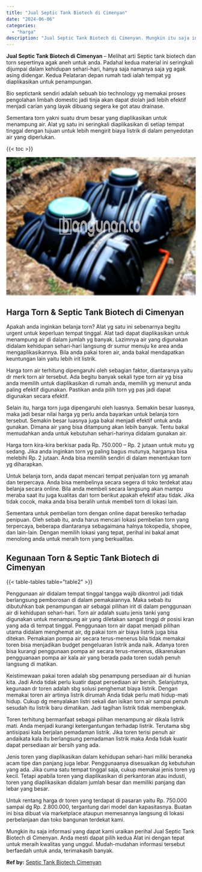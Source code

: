 ```yaml
---
title: "Jual Septic Tank Biotech di Cimenyan"
date: "2024-06-06"
categories: 
  - "harga"
description: "Jual Septic Tank Biotech di Cimenyan. Mungkin itu saja informasi yang dapat kami uraikan perihal Jual Septic Tank Biotech di Cimenyan. Anda mesti dapat pilih..."
---
```


**Jual Septic Tank Biotech di Cimenyan** – Melihat arti Septic tank biotech dan torn sepertinya agak aneh untuk anda. Padahal kedua material ini seringkali dijumpai dalam kehidupan sehari-hari, hanya saja namanya saja yg agak asing didengar. Kedua Pelataran depan rumah tadi ialah tempat yg diaplikasikan untuk penampungan.

Bio septictank sendiri adalah sebuah bio technology yg memakai proses pengolahan limbah domestic jadi tinja akan dapat diolah jadi lebih efektif menjadi carian yang layak dibuang segera ke got atau drainase.

Sementara torn yakni suatu drum besar yang diaplikasikan untuk menampung air. Alat yg satu ini seringkali diaplikasikan di setiap tempat tinggal dengan tujuan untuk lebih mengirit biaya listrik di dalam penyedotan air yang diperlukan.

{{< toc >}}

![Jual Septic Tank Biotech di Cimenyan](/images/jual-bio-septictank-22.png)

## Harga Torn & Septic Tank Biotech di Cimenyan

Apakah anda inginkan belanja torn? Alat yg satu ini sebenarnya begitu urgent untuk keperluan tempat tinggal. Alat tadi dapat diaplikasikan untuk menampung air di dalam jumlah yg banyak. Lazimnya air yang digunakan didalam kehidupan sehari-hari langsung dr sumur menuju ke area anda mengaplikasikannya. Bila anda pakai toren air, anda bakal mendapatkan keuntungan lain yaitu lebih irit listrik.

Harga torn air terhitung dipengaruhi oleh sebagian faktor, diantaranya yaitu dr merk torn air tersebut. Ada begitu banyak sekali type torn air yg bisa anda memilih untuk diaplikasikan di rumah anda, memilih yg menurut anda paling efektif digunakan. Pastikan anda pilih torn yg pas jadi dapat digunakan secara efektif.

Selain itu, harga torn juga dipengaruhi oleh luasnya. Semakin besar luasnya, maka jadi besar nilai harga yg perlu anda bayarkan untuk belanja torn tersebut. Semakin besar luasnya juga bakal menjadi efektif untuk anda gunakan. Dimana air yang bisa ditampung akan lebih banyak. Tentu bakal memudahkan anda untuk kebutuhan sehari-harinya didalam gunakan air.

Harga torn kira-kira berkisar pada Rp. 750.000 – Rp. 2 jutaan untuk mutu yg sedang. Jika anda inginkan torn yg paling bagus mutunya, harganya bisa melebihi Rp. 2 jutaan. Anda bisa memilih sendiri di dalam menentukan torn yg diharapkan.

Untuk belanja torn, anda dapat mencari tempat penjualan torn yg amanah dan terpercaya. Anda bisa membelinya secara segera di toko terdekat atau belanja secara online. Bila anda membeli secara langsung akan mampu meraba saat itu juga kualitas dari torn berikut apakah efektif atau tidak. Jika tidak cocok, maka anda bisa beralih untuk membeli torn di lokasi lain.

Sementara untuk pembelian torn dengan online dapat beresiko terhadap penipuan. Oleh sebab itu, anda harus mencari lokasi pembelian torn yang terpercaya, beberapa diantaranya sebagaimana halnya tokopedia, shopee, dan lain-lain. Dengan memilih lokasi yang tepat, perihal ini bakal amat menolong anda untuk meraih torn yang berkualitas.

## Kegunaan Torn & Septic Tank Biotech di Cimenyan

{{< table-tables table="table2" >}}

Penggunaan air didalam tempat tinggal tangga wajib dikontrol jadi tidak berlangsung pemborosan di dalam pemakaiannya. Maka sebab itu dibutuhkan bak penampungan air sebagai pilihan irit di dalam penggunaan air di kehidupan sehari-hari. Torn air adalah suatu jenis tanki yang digunakan untuk menampung air yang diletakan sangat tinggi dr posisi kran yang ada di tempat tinggal. Penggunaan torn air dapat menjadi pilihan utama didalam menghemat air, dg pakai torn air biaya listrik juga bisa ditekan. Pemakaian pompa air secara terus-menerus bila tidak memakai toren bisa menjadikan budget pengeluaran listrik anda naik. Adanya toren bisa kurangi penggunaan pompa air secara terus-menerus, dikarenakan pengguanaan pompa air kala air yang berada pada toren sudah penuh langsung di matikan.

Keistimewaan pakai toren adalah sbg penampung persediaan air di hunian kita. Jadi Anda tidak perlu kuatir dapat persediaan air bersih. Selanjutnya, kegunaan dr toren adalah sbg solusi penghemat biaya listrik. Dengan memakai toren air artinya listrik dirumah Anda tidak perlu mati hidup-mati hidup. Cukup dg menyalakan listri sekali dan isikan torn air sampai penuh sesudah itu listrik baru dimatikan. Jadi tagihan listrik tidak membengkak.

Toren terhitung bermanfaat sebagai pilihan menampung air dikala listrik mati. Anda menjadi kurangi ketergantungan terhadap listrik. Terutama sbg antisipasi kala berjalan pemadaman listrik. Jika toren terisi penuh air andaikata kala itu berlangsung pemadaman listrik maka Anda tidak kuatir dapat persediaan air bersih yang ada.

Jenis toren yang diaplikasikan dalam kehidupan sehari-hari miliki beraneka acam tipe dan panjang juga lebar. Penggunaanya disesuaikan dg kebutuhan yang ada. Jika cuma satu tempat tinggal saja, cukup memakai jenis toren yg kecil. Tetapi apabila toren yang diaplikasikan di perkantoran atau industi, toren yang diaplikasikan didalam jumlah besar dan memiliki panjang dan lebar yang besar.

Untuk rentang harga dr toren yang terdapat di pasaran yaitu Rp. 750.000 sampai dg Rp. 2.800.000, tergantung dari model dan kapasitasnya. Buatan ini bisa dibuat via marketplace ataupun memesannya langsung di lokasi perbelanjaan dan toko bangunan terdekat kami.

Mungkin itu saja informasi yang dapat kami uraikan perihal Jual Septic Tank Biotech di Cimenyan. Anda mesti dapat pilih kedua Alat ini dengan tepat untuk meraih kwalitas yang unggul. Mudah-mudahan informasi tersebut berfaedah untuk anda, terimakasih banyak.

**Ref by:** [Septic Tank Biotech Cimenyan](https://id.wikipedia.org/wiki/Septic)
